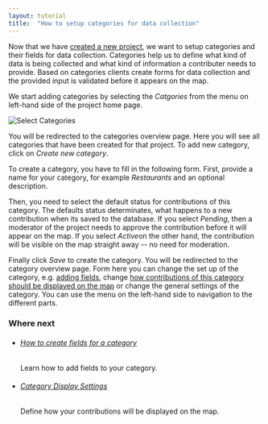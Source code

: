 ```yaml
---
layout: tutorial
title:  "How to setup categories for data collection"
---
```


Now that we have [created a new project](how-to-create-project.html), we want to setup categories and their fields for data collection. Categories help us to define what kind of data is being collected and what kind of information a contributer needs to provide. Based on categories clients create forms for data collection and the provided input is validated before it appears on the map.

We start adding categories by selecting the _Catgories_ from the menu on left-hand side of the project home page.

![Select Categories](img/how-to-setup-categories-01.png)

You will be redirected to the categories overview page. Here you will see all categories that have been created for that project. To add new category, click on _Create new category_. 

To create a category, you have to fill in the following form. First, provide a name for your category, for example _Restaurants_ and an optional description. 

Then, you need to select the default status for contributions of this category. The defaults status determinates, what happens to a new contribution when its saved to the database. If you select *Pending*, then a moderator of the project needs to approve the contribution before it will appear on the map. If you select *Active*on the other hand, the contribution will be visible on the map straight away -- no need for moderation.

Finally click *Save* to create the category. You will be redirected to the category overview page. Form here you can change the set up of the category, e.g. [adding fields](how-to-create-field.html), change [how contributions of this category should be displayed on the map](category-display-settings.html) or change the general settings of the category. You can use the menu on the left-hand side to navigation to the different parts.

### Where next

<ul class="next-links tutorial-links">
    <li>
        <h6><a href="how-to-create-field.html">How to create fields for a category</a></h6>
        <p>Learn how to add fields to your category.</p>
    </li>
    <li>
        <h6><a href="category-display-settings.html">Category Display Settings</a></h6>
        <p>Define how your contributions will be displayed on the map.</p>
    </li>
</ul>